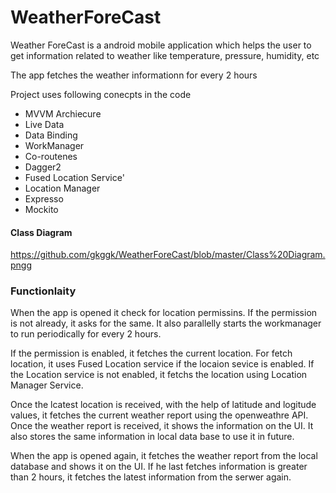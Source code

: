# WeatherForeCast

Weather ForeCast is a android mobile application which helps the user to get information related to weather like temperature, pressure, humidity, etc

The app fetches the weather informationn for every 2 hours

Project uses following conecpts in the code
* MVVM Archiecure
* Live Data
* Data Binding
* WorkManager
* Co-routenes
* Dagger2
* Fused Location Service'
* Location Manager
* Expresso
* Mockito

#### Class Diagram
https://github.com/gkggk/WeatherForeCast/blob/master/Class%20Diagram.pngg

### Functionlaity

When the app is opened it check for location permissins. If the permission is not already, it asks for the same. It also parallelly starts the workmanager to run periodically for every 2 hours.

If the permission is enabled, it fetches the current location. For fetch location, it uses Fused Location service if the locaion sevice is enabled. If the Location service is not enabled, it fetchs the location using Location Manager Service.

Once the lcatest location is received, with the help of latitude and logitude values, it fetches the current weather report using the openweathre API. Once the 
weather report is received, it shows the information on the UI. It also stores the same information in local data base to use it in future.

When the app is opened again, it fetches the weather report from the local database and shows it on the UI. If he last fetches information is greater than 2 hours, it 
fetches the latest information from the serwer again.
